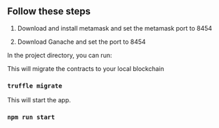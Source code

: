 
## Follow these steps

1. Download and install metamask and set the metamask port to 8454

2. Download Ganache and set the port to 8454


In the project directory, you can run:

This will migrate the contracts to your local blockchain

### `truffle migrate`

This will start the app.

### `npm run start`

